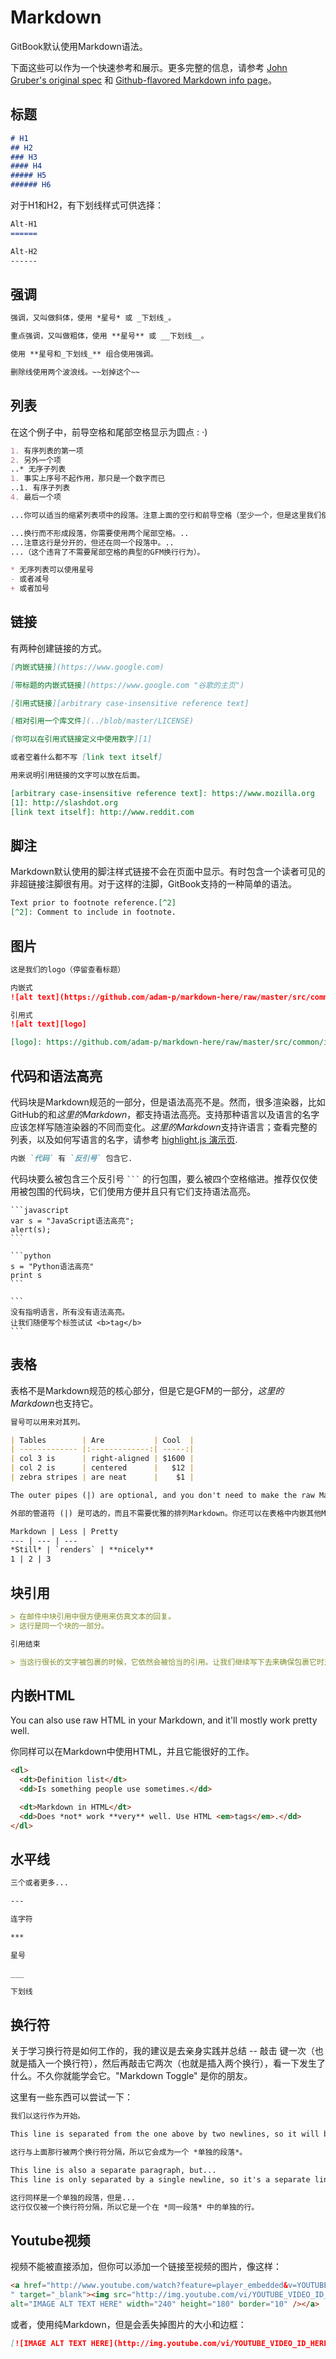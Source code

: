 # Markdown

GitBook默认使用Markdown语法。

下面这些可以作为一个快速参考和展示。更多完整的信息，请参考 [John Gruber's original spec](http://daringfireball.net/projects/markdown/) 和 [Github-flavored Markdown info page](http://github.github.com/github-flavored-markdown/)。


## 标题

```markdown
# H1
## H2
### H3
#### H4
##### H5
###### H6
```

对于H1和H2，有下划线样式可供选择：

```markdown
Alt-H1
======

Alt-H2
------
```

## 强调

```markdown
强调，又叫做斜体，使用 *星号* 或 _下划线_。

重点强调，又叫做粗体，使用 **星号** 或 __下划线__。

使用 **星号和_下划线_** 组合使用强调。

删除线使用两个波浪线。~~划掉这个~~
```

## 列表

在这个例子中，前导空格和尾部空格显示为圆点 : ⋅)

```markdown
1. 有序列表的第一项
2. 另外一个项
..* 无序子列表
1. 事实上序号不起作用，那只是一个数字而已
..1. 有序子列表
4. 最后一个项

...你可以适当的缩紧列表项中的段落。注意上面的空行和前导空格（至少一个，但是这里我们使用三个来对齐原始的Markdown内容）。

...换行而不形成段落，你需要使用两个尾部空格。..
...注意这行是分开的，但还在同一个段落中。..
...（这个违背了不需要尾部空格的典型的GFM换行行为）。

* 无序列表可以使用星号
- 或者减号
+ 或者加号
```

## 链接

有两种创建链接的方式。

```markdown
[内嵌式链接](https://www.google.com)

[带标题的内嵌式链接](https://www.google.com "谷歌的主页")

[引用式链接][arbitrary case-insensitive reference text]

[相对引用一个库文件](../blob/master/LICENSE)

[你可以在引用式链接定义中使用数字][1]

或者空着什么都不写 [link text itself]

用来说明引用链接的文字可以放在后面。

[arbitrary case-insensitive reference text]: https://www.mozilla.org
[1]: http://slashdot.org
[link text itself]: http://www.reddit.com
```

## 脚注

Markdown默认使用的脚注样式链接不会在页面中显示。有时包含一个读者可见的非超链接注脚很有用。对于这样的注脚，GitBook支持的一种简单的语法。

```markdown
Text prior to footnote reference.[^2]
[^2]: Comment to include in footnote.
```

## 图片

```markdown
这是我们的logo（停留查看标题）

内嵌式
![alt text](https://github.com/adam-p/markdown-here/raw/master/src/common/images/icon48.png "Logo Title Text 1")

引用式
![alt text][logo]

[logo]: https://github.com/adam-p/markdown-here/raw/master/src/common/images/icon48.png "Logo Title Text 2"
```

## 代码和语法高亮

代码块是Markdown规范的一部分，但是语法高亮不是。然而，很多渲染器，比如GitHub的和*这里的Markdown*，都支持语法高亮。支持那种语言以及语言的名字应该怎样写随渲染器的不同而变化。*这里的Markdown*支持许语言；查看完整的列表，以及如何写语言的名字，请参考 [highlight.js 演示页](http://softwaremaniacs.org/media/soft/highlight/test.html).

```markdown
内嵌 `代码` 有 `反引号` 包含它.
```

代码块要么被包含三个反引号 <code>```</code> 的行包围，要么被四个空格缩进。推荐仅仅使用被包围的代码块，它们使用方便并且只有它们支持语法高亮。

<pre lang="no-highlight"><code>```javascript
var s = "JavaScript语法高亮";
alert(s);
```

```python
s = "Python语法高亮"
print s
```

```
没有指明语言，所有没有语法高亮。
让我们随便写个标签试试 &lt;b&gt;tag&lt;/b&gt;
```
</code></pre>

## 表格

表格不是Markdown规范的核心部分，但是它是GFM的一部分，*这里的Markdown*也支持它。

```markdown
冒号可以用来对其列。

| Tables        | Are           | Cool  |
| ------------- |:-------------:| -----:|
| col 3 is      | right-aligned | $1600 |
| col 2 is      | centered      |   $12 |
| zebra stripes | are neat      |    $1 |

The outer pipes (|) are optional, and you don't need to make the raw Markdown line up prettily. You can also use inline Markdown.

外部的管道符 (|) 是可选的，而且不需要优雅的排列Markdown。你还可以在表格中内嵌其他Markdown。

Markdown | Less | Pretty
--- | --- | ---
*Still* | `renders` | **nicely**
1 | 2 | 3
```

## 块引用


```markdown
> 在邮件中块引用中很方便用来仿真文本的回复。
> 这行是同一个块的一部分。

引用结束

> 当这行很长的文字被包裹的时候，它依然会被恰当的引用。让我们继续写下去来确保包裹它时对于每个人来说它足够长。你可以*在*块引用中使用其它**Markdown**。
```

## 内嵌HTML

You can also use raw HTML in your Markdown, and it'll mostly work pretty well.

你同样可以在Markdown中使用HTML，并且它能很好的工作。

```markdown
<dl>
  <dt>Definition list</dt>
  <dd>Is something people use sometimes.</dd>

  <dt>Markdown in HTML</dt>
  <dd>Does *not* work **very** well. Use HTML <em>tags</em>.</dd>
</dl>
```

## 水平线

```markdown
三个或者更多...

---

连字符

***

星号

___

下划线
```


## 换行符

关于学习换行符是如何工作的，我的建议是去亲身实践并总结 -- 敲击 <Enter> 键一次（也就是插入一个换行符），然后再敲击它两次（也就是插入两个换行），看一下发生了什么。不久你就能学会它。"Markdown Toggle" 是你的朋友。

这里有一些东西可以尝试一下：

```markdown
我们以这行作为开始。

This line is separated from the one above by two newlines, so it will be a *separate paragraph*.

这行与上面那行被两个换行符分隔，所以它会成为一个 *单独的段落*。

This line is also a separate paragraph, but...
This line is only separated by a single newline, so it's a separate line in the *same paragraph*.

这行同样是一个单独的段落，但是...
这行仅仅被一个换行符分隔，所以它是一个在 *同一段落* 中的单独的行。
```

## Youtube视频

视频不能被直接添加，但你可以添加一个链接至视频的图片，像这样：

```markdown
<a href="http://www.youtube.com/watch?feature=player_embedded&v=YOUTUBE_VIDEO_ID_HERE
" target="_blank"><img src="http://img.youtube.com/vi/YOUTUBE_VIDEO_ID_HERE/0.jpg"
alt="IMAGE ALT TEXT HERE" width="240" height="180" border="10" /></a>
```

或者，使用纯Markdown，但是会丢失掉图片的大小和边框：

```markdown
[![IMAGE ALT TEXT HERE](http://img.youtube.com/vi/YOUTUBE_VIDEO_ID_HERE/0.jpg)](http://www.youtube.com/watch?v=YOUTUBE_VIDEO_ID_HERE)
```
